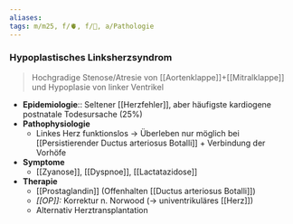 ```yaml
---
aliases: 
tags: m/m25, f/🫀, f/🦄, a/Pathologie
---
```

### Hypoplastisches Linksherzsyndrom
> Hochgradige Stenose/Atresie von [[Aortenklappe]]+[[Mitralklappe]] und Hypoplasie von linker Ventrikel
- **Epidemiologie**:: Seltener [[Herzfehler]], aber häufigste kardiogene postnatale Todesursache (25%)
- **Pathophysiologie**
	- Linkes Herz funktionslos → Überleben nur möglich bei [[Persistierender Ductus arteriosus Botalli]] + Verbindung der Vorhöfe
- **Symptome**
	- [[Zyanose]], [[Dyspnoe]], [[Lactatazidose]]
- **Therapie**
	- [[Prostaglandin]] (Offenhalten [[Ductus arteriosus Botalli]])
	- *[[OP]]:* Korrektur n. Norwood (→ univentrikuläres [[Herz]])
	- Alternativ Herztransplantation
